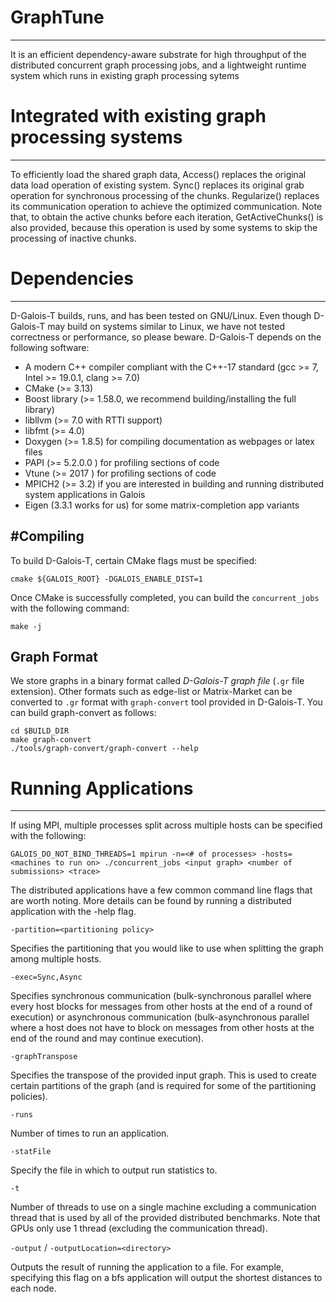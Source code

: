 # GraphTune
------------

It is an efficient dependency-aware substrate for high throughput of  the distributed concurrent graph processing jobs, and a lightweight runtime system which runs in existing graph processing sytems

# Integrated with existing graph processing systems
------------

To efficiently load the shared graph data, Access() replaces the original data load operation of existing system. Sync() replaces its original grab operation for synchronous processing of the chunks. Regularize() replaces its communication operation to achieve the optimized communication. Note that, to obtain the active chunks before each iteration, GetActiveChunks() is also provided, because this operation is used by some systems to skip the processing of inactive chunks.

# Dependencies
------------

D-Galois-T builds, runs, and has been tested on GNU/Linux. Even though D-Galois-T may build on systems similar to Linux, we have not tested correctness or performance, so please
beware. 
D-Galois-T depends on the following software:

- A modern C++ compiler compliant with the C++-17 standard (gcc >= 7, Intel >= 19.0.1, clang >= 7.0)
- CMake (>= 3.13)
- Boost library (>= 1.58.0, we recommend building/installing the full library)
- libllvm (>= 7.0 with RTTI support)
- libfmt (>= 4.0)
- Doxygen (>= 1.8.5) for compiling documentation as webpages or latex files 
- PAPI (>= 5.2.0.0 ) for profiling sections of code
- Vtune (>= 2017 ) for profiling sections of code
- MPICH2 (>= 3.2) if you are interested in building and running distributed system
  applications in Galois
- Eigen (3.3.1 works for us) for some matrix-completion app variants

#Compiling
------------

To build D-Galois-T, certain CMake flags must be specified:

`cmake ${GALOIS_ROOT} -DGALOIS_ENABLE_DIST=1`

Once CMake is successfully completed, you can build the `concurrent_jobs` with the following command:

`make -j`


Graph Format
------------

We store graphs in a binary format called *D-Galois-T graph file*  (`.gr` file extension). Other formats such as edge-list or Matrix-Market can be
converted to `.gr` format with `graph-convert` tool provided in D-Galois-T. 
You can build graph-convert as follows:

```Shell
cd $BUILD_DIR
make graph-convert
./tools/graph-convert/graph-convert --help
```

# Running Applications
------------
If using MPI, multiple processes split across multiple hosts can be specified with the following:

`GALOIS_DO_NOT_BIND_THREADS=1 mpirun -n=<# of processes> -hosts=<machines to run on> ./concurrent_jobs <input graph> <number of submissions> <trace>`

The distributed applications have a few common command line flags that are worth noting. More details can be found by running a distributed application with the -help flag.

`-partition=<partitioning policy>`

Specifies the partitioning that you would like to use when splitting the graph among multiple hosts.

`-exec=Sync,Async`

Specifies synchronous communication (bulk-synchronous parallel where every host
blocks for messages from other hosts at the end of a round of execution)
or asynchronous communication (bulk-asynchronous parallel where a host does
not have to block on messages from other hosts at the end of the round and
may continue execution).

`-graphTranspose`

Specifies the transpose of the provided input graph. This is used to
create certain partitions of the graph (and is required for some of the
partitioning policies).

`-runs`

Number of times to run an application.

`-statFile`

Specify the file in which to output run statistics to.

`-t`

Number of threads to use on a single machine excluding a communication thread
that is used by all of the provided distributed benchmarks. Note that
GPUs only use 1 thread (excluding the communication thread).

`-output` / `-outputLocation=<directory>`

Outputs the result of running the application to a file. For example,
specifying this flag on a bfs application will output the shortest distances to
each node.
